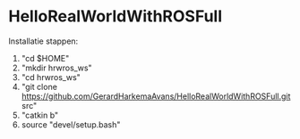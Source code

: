 # HelloRealWorldWithROSFull

Installatie stappen:
1. "cd $HOME"
2. "mkdir hrwros_ws"
3. "cd hrwros_ws"
4. "git clone https://github.com/GerardHarkemaAvans/HelloRealWorldWithROSFull.git src"
5.  "catkin b"
6.  source "devel/setup.bash"
